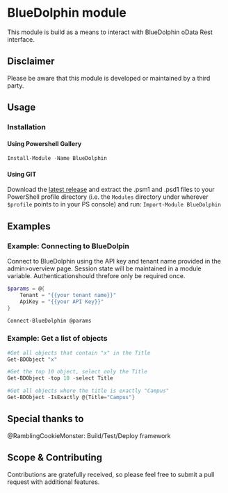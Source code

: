# BlueDolphin module
This module is build as a means to interact with BlueDolphin oData Rest interface.

## Disclaimer
Please be aware that this module is developed or maintained by a third party.

## Usage

### Installation
#### Using Powershell Gallery

```PowerShell
Install-Module -Name BlueDolphin
```

#### Using GIT

Download the [latest release](https://github.com/michael19842/BlueDolhin/releases/latest) and  extract the .psm1 and .psd1 files to your PowerShell profile directory (i.e. the `Modules` directory under wherever `$profile` points to in your PS console) and run:
`Import-Module BlueDolphin`

## Examples

### Example: Connecting to BlueDolpin

Connect to BlueDolphin using the API key and tenant name provided in the admin>overview page. Session state will be maintained in a module variable. Authenticationshould threfore only be required once. 

```PowerShell
$params = @{
    Tenant = "{{your tenant name}}"
    ApiKey = "{{your API Key}}"
}

Connect-BlueDolphin @params
```

### Example: Get a list of objects

```PowerShell
#Get all objects that contain "x" in the Title
Get-BDObject "x" 

#Get the top 10 object, select only the Title
Get-BDObject -top 10 -select Title

#Get all objects where the title is exactly "Campus"
Get-BDObject -IsExactly @{Title="Campus"}
```



## Special thanks to 
@RamblingCookieMonster: Build/Test/Deploy framework

## Scope & Contributing
Contributions are gratefully received, so please feel free to submit a pull request with additional features.
